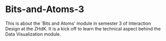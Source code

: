 # Bits-and-Atoms-3
This is about the 'Bits and Atoms' module in semester 3 of Interaction Design at the ZHdK. It is a kick off to learn the technical aspect behind the Data Visualization module.
